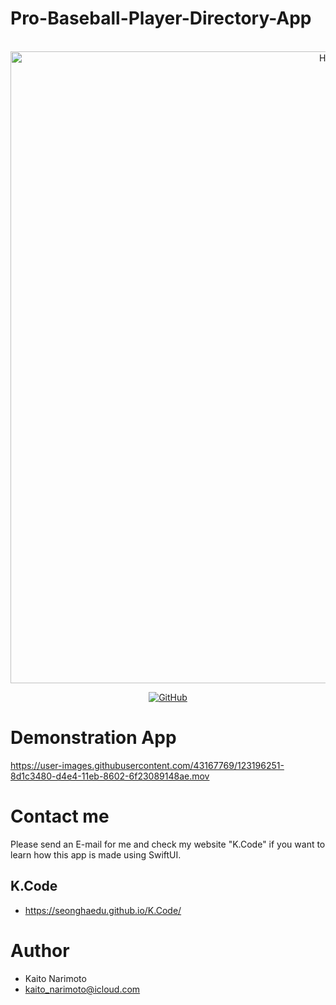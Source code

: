 # Pro-Baseball-Player-Directory-App

<p align="center">
    <br>
    <img width="1011" alt="Home" src="https://user-images.githubusercontent.com/43167769/123196281-9907f680-d4e4-11eb-8de8-2e56d4ed8394.png">
    <br>
<p>
<p align="center">
    <a href="https://github.com/SeongHaedu/Pro-Baseball-Player-Directory-App/blob/main/LICENSE">
        <img alt="GitHub" src="https://img.shields.io/github/license/huggingface/transformers.svg?color=blue">
    </a>
</p>

# Demonstration App

https://user-images.githubusercontent.com/43167769/123196251-8d1c3480-d4e4-11eb-8602-6f23089148ae.mov


# Contact me

Please send an E-mail for me and check my website "K.Code" if you want to learn how this app is made using SwiftUI.

## K.Code

* https://seonghaedu.github.io/K.Code/

# Author
 
* Kaito Narimoto
* kaito_narimoto@icloud.com
